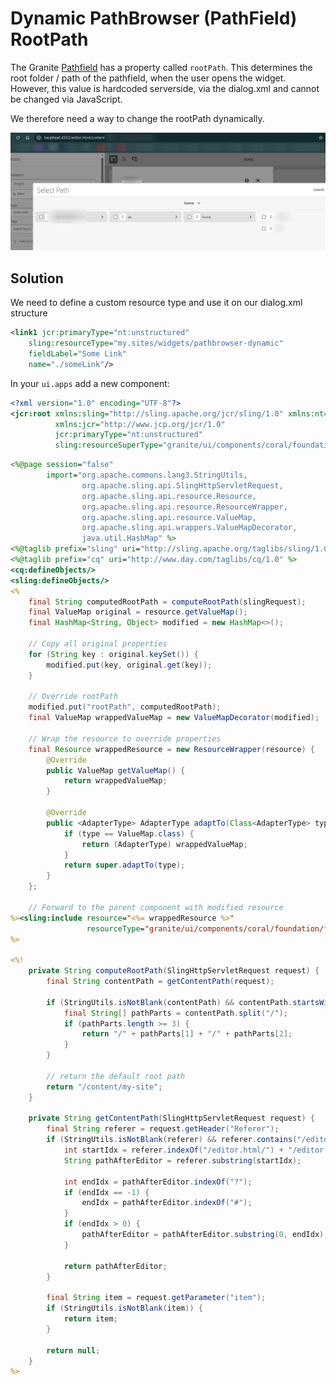 # Dynamic PathBrowser (PathField) RootPath

The Granite [Pathfield](https://lucanerlich.com/aem/component-dialogs/#pathfield) has a property called `rootPath`.
This determines the root folder / path of the pathfield, when the user opens the widget. However, this value is hardcoded serverside, via the dialog.xml and cannot be changed via JavaScript.

We therefore need a way to change the rootPath dynamically.

![img.png](attachments/dynamic-rootpath.png)

## Solution

We need to define a custom resource type and use it on our dialog.xml structure

```xml title="apps/my.sites/components/some-component/_cq_dialog/.content.xml"
<link1 jcr:primaryType="nt:unstructured"
    sling:resourceType="my.sites/widgets/pathbrowser-dynamic"
    fieldLabel="Some Link"
    name="./someLink"/>
```

In your `ui.apps` add a new component:

```xml title="apps/my.sites/widgets/pathbrowser-dynamic/.content.xml"
<?xml version="1.0" encoding="UTF-8"?>
<jcr:root xmlns:sling="http://sling.apache.org/jcr/sling/1.0" xmlns:nt="http://www.jcp.org/jcr/nt/1.0"
          xmlns:jcr="http://www.jcp.org/jcr/1.0"
          jcr:primaryType="nt:unstructured"
          sling:resourceSuperType="granite/ui/components/coral/foundation/form/pathfield"/>
```

```jsp title="apps/my.sites/widgets/pathbrowser-dynamic/pathbrowser-dynamic.jsp"
<%@page session="false"
        import="org.apache.commons.lang3.StringUtils,
                org.apache.sling.api.SlingHttpServletRequest,
                org.apache.sling.api.resource.Resource,
                org.apache.sling.api.resource.ResourceWrapper,
                org.apache.sling.api.resource.ValueMap,
                org.apache.sling.api.wrappers.ValueMapDecorator,
                java.util.HashMap" %>
<%@taglib prefix="sling" uri="http://sling.apache.org/taglibs/sling/1.0" %>
<%@taglib prefix="cq" uri="http://www.day.com/taglibs/cq/1.0" %>
<cq:defineObjects/>
<sling:defineObjects/>
<%
    final String computedRootPath = computeRootPath(slingRequest);
    final ValueMap original = resource.getValueMap();
    final HashMap<String, Object> modified = new HashMap<>();

    // Copy all original properties
    for (String key : original.keySet()) {
        modified.put(key, original.get(key));
    }

    // Override rootPath
    modified.put("rootPath", computedRootPath);
    final ValueMap wrappedValueMap = new ValueMapDecorator(modified);

    // Wrap the resource to override properties
    final Resource wrappedResource = new ResourceWrapper(resource) {
        @Override
        public ValueMap getValueMap() {
            return wrappedValueMap;
        }

        @Override
        public <AdapterType> AdapterType adaptTo(Class<AdapterType> type) {
            if (type == ValueMap.class) {
                return (AdapterType) wrappedValueMap;
            }
            return super.adaptTo(type);
        }
    };

    // Forward to the parent component with modified resource
%><sling:include resource="<%= wrappedResource %>"
                 resourceType="granite/ui/components/coral/foundation/form/pathfield"/><%
%>

<%!
    private String computeRootPath(SlingHttpServletRequest request) {
        final String contentPath = getContentPath(request);

        if (StringUtils.isNotBlank(contentPath) && contentPath.startsWith("/content/")) {
            final String[] pathParts = contentPath.split("/");
            if (pathParts.length >= 3) {
                return "/" + pathParts[1] + "/" + pathParts[2];
            }
        }

        // return the default root path
        return "/content/my-site";
    }

    private String getContentPath(SlingHttpServletRequest request) {
        final String referer = request.getHeader("Referer");
        if (StringUtils.isNotBlank(referer) && referer.contains("/editor.html/")) {
            int startIdx = referer.indexOf("/editor.html/") + "/editor.html".length();
            String pathAfterEditor = referer.substring(startIdx);

            int endIdx = pathAfterEditor.indexOf("?");
            if (endIdx == -1) {
                endIdx = pathAfterEditor.indexOf("#");
            }
            if (endIdx > 0) {
                pathAfterEditor = pathAfterEditor.substring(0, endIdx);
            }

            return pathAfterEditor;
        }

        final String item = request.getParameter("item");
        if (StringUtils.isNotBlank(item)) {
            return item;
        }

        return null;
    }
%>
```
